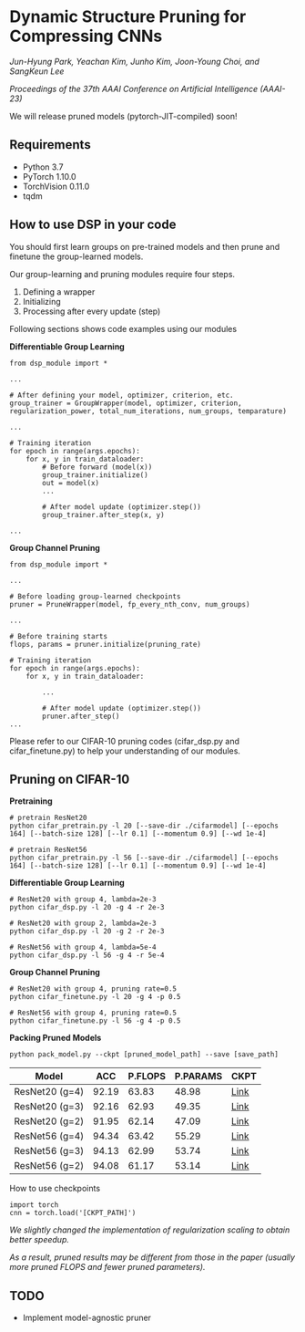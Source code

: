 # Dynamic Structure Pruning for Compressing CNNs

_Jun-Hyung Park, Yeachan Kim, Junho Kim, Joon-Young Choi, and SangKeun Lee_

_Proceedings of the 37th AAAI Conference on Artificial Intelligence (AAAI-23)_

We will release pruned models (pytorch-JIT-compiled) soon!

## Requirements
- Python 3.7
- PyTorch 1.10.0
- TorchVision 0.11.0
- tqdm

## How to use DSP in your code

You should first learn groups on pre-trained models and then prune and finetune the group-learned models.

Our group-learning and pruning modules require four steps.
1. Defining a wrapper
2. Initializing
3. Processing after every update (step)

Following sections shows code examples using our modules

**Differentiable Group Learning**

```
from dsp_module import *

...

# After defining your model, optimizer, criterion, etc.
group_trainer = GroupWrapper(model, optimizer, criterion, regularization_power, total_num_iterations, num_groups, temparature)

...

# Training iteration
for epoch in range(args.epochs):
    for x, y in train_dataloader:
        # Before forward (model(x))
        group_trainer.initialize()
        out = model(x)
        ...

        # After model update (optimizer.step())
        group_trainer.after_step(x, y)

...

```

**Group Channel Pruning**

```
from dsp_module import *

...

# Before loading group-learned checkpoints
pruner = PruneWrapper(model, fp_every_nth_conv, num_groups)

...

# Before training starts
flops, params = pruner.initialize(pruning_rate)

# Training iteration
for epoch in range(args.epochs):
    for x, y in train_dataloader:
        
        ...

        # After model update (optimizer.step())
        pruner.after_step()
...
```

Please refer to our CIFAR-10 pruning codes (cifar_dsp.py and cifar_finetune.py) to help your understanding of our modules.

## Pruning on CIFAR-10 

**Pretraining**

```
# pretrain ResNet20
python cifar_pretrain.py -l 20 [--save-dir ./cifarmodel] [--epochs 164] [--batch-size 128] [--lr 0.1] [--momentum 0.9] [--wd 1e-4]

# pretrain ResNet56
python cifar_pretrain.py -l 56 [--save-dir ./cifarmodel] [--epochs 164] [--batch-size 128] [--lr 0.1] [--momentum 0.9] [--wd 1e-4]
```

**Differentiable Group Learning**

```
# ResNet20 with group 4, lambda=2e-3
python cifar_dsp.py -l 20 -g 4 -r 2e-3

# ResNet20 with group 2, lambda=2e-3
python cifar_dsp.py -l 20 -g 2 -r 2e-3

# ResNet56 with group 4, lambda=5e-4
python cifar_dsp.py -l 56 -g 4 -r 5e-4
```

**Group Channel Pruning**

```
# ResNet20 with group 4, pruning rate=0.5
python cifar_finetune.py -l 20 -g 4 -p 0.5

# ResNet56 with group 4, pruning rate=0.5
python cifar_finetune.py -l 56 -g 4 -p 0.5

```

**Packing Pruned Models**

```
python pack_model.py --ckpt [pruned_model_path] --save [save_path]
```

| Model           |  ACC  | P.FLOPS | P.PARAMS  | CKPT     |
| --------------- | ----- | ------- | --------- | -------- |
| ResNet20 (g=4)  | 92.19 |  63.83  |   48.98   | [Link](https://github.com/irishev/DSP/raw/main/checkpoints/resnet20_g4.pt) |
| ResNet20 (g=3)  | 92.16 |  62.93  |   49.35   | [Link](https://github.com/irishev/DSP/raw/main/checkpoints/resnet20_g3.pt) |
| ResNet20 (g=2)  | 91.95 |  62.14  |   47.09   | [Link](https://github.com/irishev/DSP/raw/main/checkpoints/resnet20_g2.pt) |
| ResNet56 (g=4)  | 94.34 |  63.42  |   55.29   | [Link](https://github.com/irishev/DSP/raw/main/checkpoints/resnet56_g4.pt) |
| ResNet56 (g=3)  | 94.13 |  62.99  |   53.74   | [Link](https://github.com/irishev/DSP/raw/main/checkpoints/resnet56_g3.pt) |
| ResNet56 (g=2)  | 94.08 |  61.17  |   53.14   | [Link](https://github.com/irishev/DSP/raw/main/checkpoints/resnet56_g2.pt) |

How to use checkpoints
```
import torch
cnn = torch.load('[CKPT_PATH]')
```

_We slightly changed the implementation of regularization scaling to obtain better speedup._

_As a result, pruned results may be different from those in the paper (usually more pruned FLOPS and fewer pruned parameters)._

## TODO
- Implement model-agnostic pruner